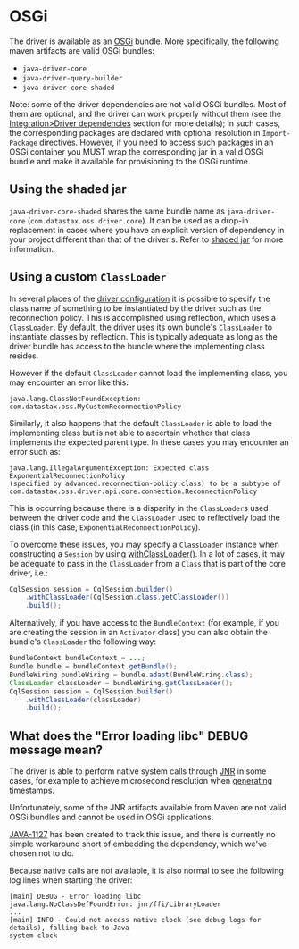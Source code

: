 # OSGi

The driver is available as an [OSGi] bundle.  More specifically, the following maven artifacts are
valid OSGi bundles:

- `java-driver-core`
- `java-driver-query-builder`
- `java-driver-core-shaded`

Note: some of the driver dependencies are not valid OSGi bundles. Most of them are optional, and the
driver can work properly without them (see the
[Integration>Driver dependencies](../core/integration/#driver-dependencies) section for more
details); in such cases, the corresponding packages are declared with optional resolution in
`Import-Package` directives. However, if you need to access such packages in an OSGi container you
MUST wrap the corresponding jar in a valid OSGi bundle and make it available for provisioning to the
OSGi runtime.

## Using the shaded jar

`java-driver-core-shaded` shares the same bundle name as `java-driver-core`
(`com.datastax.oss.driver.core`).  It can be used as a drop-in replacement in cases where you have
an explicit version of dependency in your project different than that of the driver's.  Refer to
[shaded jar](../core/shaded_jar/) for more information.

## Using a custom `ClassLoader`

In several places of the [driver configuration] it is possible to specify the class name of
something to be instantiated by the driver such as the reconnection policy. This is accomplished
using reflection, which uses a `ClassLoader`.  By default, the driver uses its own bundle's 
`ClassLoader` to instantiate classes by reflection. This is typically adequate as long as the driver 
bundle has access to the bundle where the implementing class resides.

However if the default `ClassLoader` cannot load the implementing class, you may encounter an error
like this:

    java.lang.ClassNotFoundException: com.datastax.oss.MyCustomReconnectionPolicy
        
Similarly, it also happens that the default `ClassLoader` is able to load the implementing class but 
is not able to ascertain whether that class implements the expected parent type. In these cases you 
may encounter an error such as:

    java.lang.IllegalArgumentException: Expected class ExponentialReconnectionPolicy
    (specified by advanced.reconnection-policy.class) to be a subtype of
    com.datastax.oss.driver.api.core.connection.ReconnectionPolicy

This is occurring because there is a disparity in the `ClassLoader`s used between the driver code
and the `ClassLoader` used to reflectively load the class (in this case, 
`ExponentialReconnectionPolicy`).

To overcome these issues, you may specify a `ClassLoader` instance when constructing a `Session`
by using [withClassLoader()]. In a lot of cases, it may be adequate to pass in the `ClassLoader`
from a `Class` that is part of the core driver, i.e.:

```java
CqlSession session = CqlSession.builder()
    .withClassLoader(CqlSession.class.getClassLoader())
    .build();
```

Alternatively, if you have access to the `BundleContext` (for example, if you are creating the 
session in an `Activator` class) you can also obtain the bundle's `ClassLoader` the following way:

```java
BundleContext bundleContext = ...;
Bundle bundle = bundleContext.getBundle();
BundleWiring bundleWiring = bundle.adapt(BundleWiring.class);
ClassLoader classLoader = bundleWiring.getClassLoader();
CqlSession session = CqlSession.builder()
    .withClassLoader(classLoader)
    .build();
```

## What does the "Error loading libc" DEBUG message mean?

The driver is able to perform native system calls through [JNR] in some cases, for example to
achieve microsecond resolution when [generating timestamps](../core/query_timestamps/).

Unfortunately, some of the JNR artifacts available from Maven are not valid OSGi bundles and cannot
be used in OSGi applications.

[JAVA-1127] has been created to track this issue, and there is currently no simple workaround short
of embedding the dependency, which we've chosen not to do.

Because native calls are not available, it is also normal to see the following log lines when
starting the driver:

    [main] DEBUG - Error loading libc
    java.lang.NoClassDefFoundError: jnr/ffi/LibraryLoader
    ...
    [main] INFO - Could not access native clock (see debug logs for details), falling back to Java
    system clock


[driver configuration]: ../core/configuration
[OSGi]:https://www.osgi.org
[JNR]: https://github.com/jnr/jnr-posix
[withClassLoader()]: https://docs.datastax.com/en/drivers/java/4.5/com/datastax/oss/driver/api/core/session/SessionBuilder.html#withClassLoader-java.lang.ClassLoader-
[JAVA-1127]:https://datastax-oss.atlassian.net/browse/JAVA-1127
